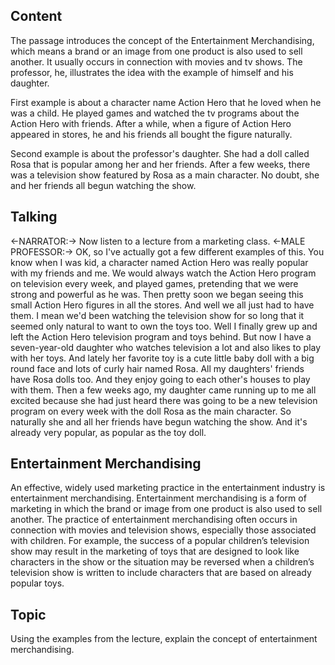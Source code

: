 ## Content
The passage introduces the concept of the Entertainment Merchandising, which means a brand or an image from one product is also used to sell another. It usually occurs in connection with movies and tv shows. The professor, he, illustrates the idea with the example of himself and his daughter.

First example is about a character name Action Hero that he loved when he was a child. He played games and watched the tv programs about the Action Hero with friends. After a while, when a figure of Action Hero appeared in stores, he and his friends all bought the figure naturally.

Second example is about the professor's daughter. She had a doll called Rosa that is popular among her and her friends. After a few weeks, there was a television show featured by Rosa as a main character. No doubt, she and her friends all begun watching the show.

## Talking
<-NARRATOR:-> Now listen to a lecture from a marketing class.
<-MALE PROFESSOR:-> OK, so I've actually got a few different examples of this.
You know when I was kid, a character named Action Hero was really popular with my friends and me.
We would always watch the Action Hero program on television every week, and played games, pretending that we were strong and powerful as he was.
Then pretty soon we began seeing this small Action Hero figures in all the stores.
And well we all just had to have them.
I mean we'd been watching the television show for so long that it seemed only natural to want to own the toys too.
Well I finally grew up and left the Action Hero television program and toys behind.
But now I have a seven-year-old daughter who watches television a lot and also likes to play with her toys.
And lately her favorite toy is a cute little baby doll with a big round face and lots of curly hair named Rosa.
All my daughters' friends have Rosa dolls too.
And they enjoy going to each other's houses to play with them.
Then a few weeks ago, my daughter came running up to me all excited because she had just heard there was going to be a new television program on every week with the doll Rosa as the main character.
So naturally she and all her friends have begun watching the show.
And it's already very popular, as popular as the toy doll.

## Entertainment Merchandising
An effective, widely used marketing practice in the entertainment industry is entertainment merchandising. Entertainment merchandising is a form of marketing in which the brand or image from one product is also used to sell another. The practice of entertainment merchandising often occurs in connection with movies and television shows, especially those associated with children. For example, the success of a popular children’s television show may result in the marketing of toys that are designed to look like characters in the show or the situation may be reversed when a children’s television show is written to include characters that are based on already popular toys.

## Topic
Using the examples from the lecture, explain the concept of entertainment merchandising.